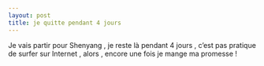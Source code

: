 ```yaml
---
layout: post
title: je quitte pendant 4 jours
---
```


Je vais partir pour Shenyang , je reste là pendant 4 jours , c’est pas pratique de surfer sur Internet , alors , encore une fois je mange ma promesse !
